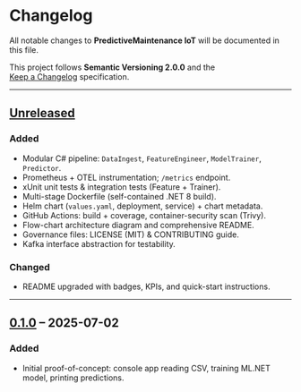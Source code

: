 # Changelog
All notable changes to **PredictiveMaintenance IoT** will be documented in this file.

This project follows **Semantic Versioning 2.0.0** and the  
[Keep a Changelog](https://keepachangelog.com/en/1.1.0/) specification.

---

## [Unreleased]
### Added
- Modular C# pipeline: `DataIngest`, `FeatureEngineer`, `ModelTrainer`, `Predictor`.
- Prometheus + OTEL instrumentation; `/metrics` endpoint.
- xUnit unit tests & integration tests (Feature + Trainer).
- Multi-stage Dockerfile (self-contained .NET 8 build).
- Helm chart (`values.yaml`, deployment, service) + chart metadata.
- GitHub Actions: build + coverage, container-security scan (Trivy).
- Flow-chart architecture diagram and comprehensive README.
- Governance files: LICENSE (MIT) & CONTRIBUTING guide.
- Kafka interface abstraction for testability.

### Changed
- README upgraded with badges, KPIs, and quick-start instructions.

---

## [0.1.0] – 2025-07-02
### Added
- Initial proof-of-concept: console app reading CSV, training ML.NET model, printing predictions.

[Unreleased]: https://github.com/Trojan3877/PredictiveMaintenance_IoT/compare/v0.1.0...HEAD
[0.1.0]: https://github.com/Trojan3877/PredictiveMaintenance_IoT/releases/tag/v0.1.0

